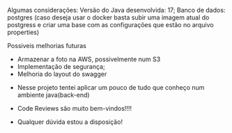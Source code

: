 Algumas considerações:
Versão do Java desenvolvida: 17;
Banco de dados: postgres (caso deseja usar o docker basta subir uma imagem atual do postgress e criar uma base com as configurações que estão no arquivo properties)

Possiveis melhorias futuras
  * Armazenar a foto na AWS, possivelmente num S3
  * Implementação de segurança;
  * Melhoria do layout do swagger
  
  
  - Nesse projeto tentei aplicar um pouco de tudo que conheço num ambiente java(back-end)
  
  
  - Code Reviews são muito bem-vindos!!!!
  
  - Qualquer dúvida estou a disposição! 
